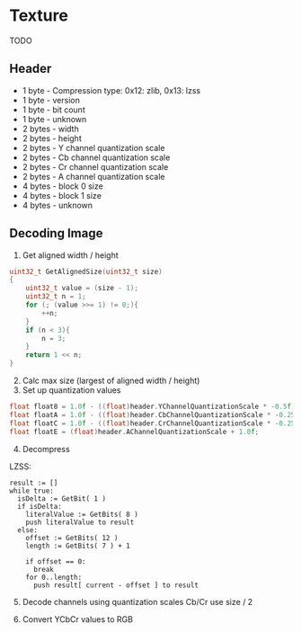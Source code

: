 # Texture
TODO

## Header
- 1 byte - Compression type: 0x12: zlib, 0x13: lzss
- 1 byte - version
- 1 byte - bit count
- 1 byte - unknown
- 2 bytes - width
- 2 bytes - height
- 2 bytes - Y channel quantization scale
- 2 bytes - Cb channel quantization scale
- 2 bytes - Cr channel quantization scale
- 2 bytes - A channel quantization scale
- 4 bytes - block 0 size
- 4 bytes - block 1 size
- 4 bytes - unknown

## Decoding Image

1. Get aligned width / height

```cpp
uint32_t GetAlignedSize(uint32_t size)
{
	uint32_t value = (size - 1);
	uint32_t n = 1;
	for (; (value >>= 1) != 0;){
		++n;
	}
	if (n < 3){
		n = 3;
	}
	return 1 << n;
}
```

2. Calc max size (largest of aligned width / height)
3. Set up quantization values

```cpp
float float8 = 1.0f - ((float)header.YChannelQuantizationScale * -0.5f);
float floatA = 1.0f - ((float)header.CbChannelQuantizationScale * -0.25f);
float floatC = 1.0f - ((float)header.CrChannelQuantizationScale * -0.25f);
float floatE = (float)header.AChannelQuantizationScale + 1.0f;
```

4. Decompress

LZSS:

```pseudocode
result := []
while true:
  isDelta := GetBit( 1 )
  if isDelta:
    literalValue := GetBits( 8 )
    push literalValue to result
  else:
    offset := GetBits( 12 )
    length := GetBits( 7 ) + 1
    
    if offset == 0:
      break
    for 0..length:
      push result[ current - offset ] to result
```

5. Decode channels using quantization scales
Cb/Cr use size / 2

6. Convert YCbCr values to RGB